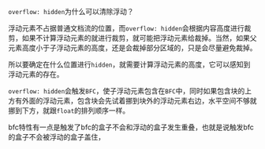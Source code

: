 `overflow: hidden`为什么可以清除浮动？

浮动元素不占据普通文档流的位置，而`overflow: hidden`会根据内容高度进行裁剪，如果不计算浮动元素的就进行裁剪，就可能把浮动元素给裁掉。当然，如果父元素高度小于子浮动元素的高度，还是会裁掉部分区域的，只是会尽量避免裁掉。

所以要确定在什么位置进行`hidden`，就需要计算浮动元素的高度，它可以感知到浮动元素的存在。

`overflow: hidden`会触发`BFC`，使子浮动元素包含在`BFC`中，同时如果包含块的上方有外面的浮动元素，包含块会先试着挪到块外的浮动元素右边，水平空间不够就挪到下方，就跟`float`的排列顺序一样。



bfc特性有一点是触发了bfc的盒子不会和浮动的盒子发生重叠，也就是说触发bfc的盒子不会被浮动的盒子盖住，

